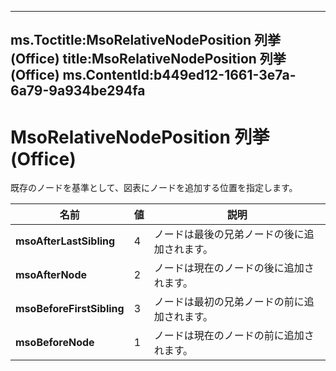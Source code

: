 

---
ms.Toctitle:MsoRelativeNodePosition 列挙 (Office)
title:MsoRelativeNodePosition 列挙 (Office)
ms.ContentId:b449ed12-1661-3e7a-6a79-9a934be294fa
---
# MsoRelativeNodePosition 列挙 (Office)




既存のノードを基準として、図表にノードを追加する位置を指定します。

|**名前**|**値**|**説明**|
|---|---|---|
|**msoAfterLastSibling**|4|ノードは最後の兄弟ノードの後に追加されます。|
|**msoAfterNode**|2|ノードは現在のノードの後に追加されます。|
|**msoBeforeFirstSibling**|3|ノードは最初の兄弟ノードの前に追加されます。|
|**msoBeforeNode**|1|ノードは現在のノードの前に追加されます。|




